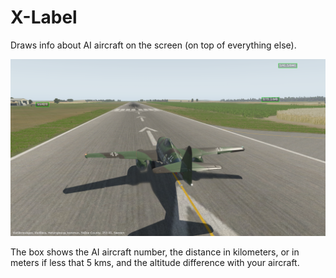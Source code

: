 # X-Label

Draws info about AI aircraft on the screen (on top of everything else).

![Screenshot](info/scrot0.png)

The box shows the AI aircraft number, the distance in kilometers, or in meters if less that 5 kms, and the altitude difference with your aircraft.
